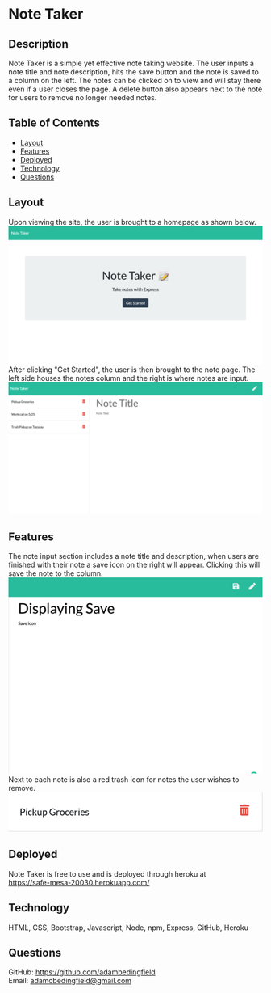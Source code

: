 # Note Taker<br>
## Description<br>
Note Taker is a simple yet effective note taking website. The user inputs a note title and note description, hits the save button and the note is saved to a column on the left. The notes can be clicked on to view and will stay there even if a user closes the page. A delete button also appears next to the note for users to remove no longer needed notes.<br>
## Table of Contents<br>
* [Layout](#layout)<br>
* [Features](#features)<br>
* [Deployed](#deployed)<br>
* [Technology](#technology)<br>
* [Questions](#questions)<br>
## Layout<br>
Upon viewing the site, the user is brought to a homepage as shown below.
![homepage](./img/homepage.png)<br>
After clicking "Get Started", the user is then brought to the note page. The left side houses the notes column and the right is where notes are input.
![notepage](./img/notepage.png)
## Features<br>
The note input section includes a note title and description, when users are finished with their note a save icon on the right will appear. Clicking this will save the note to the column.
![savenote](./img/savenote.png)
Next to each note is also a red trash icon for notes the user wishes to remove.
![deletenote](./img/note.png)
## Deployed<br>
Note Taker is free to use and is deployed through heroku at<br>
https://safe-mesa-20030.herokuapp.com/ 
## Technology<br>
HTML, CSS, Bootstrap, Javascript, Node, npm, Express, GitHub, Heroku
## Questions<br>
GitHub: https://github.com/adambedingfield<br>
Email: adamcbedingfield@gmail.com<br>
